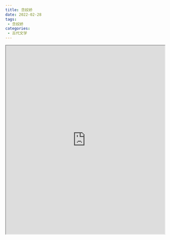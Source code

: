 ```yaml
---
title: 念奴娇
date: 2022-02-28
tags:
 - 念奴娇
categories:
 - 古代文学
---
```




<iframe src="https://study-doc.yourtools.icu/pdf/web/viewer.html?file=https://vkceyugu.cdn.bspapp.com/VKCEYUGU-e9075d72-0451-48df-afe1-d46932ae4554/f453f75b-0328-4db6-9cfe-c4187aacda2a.pdf" width="100%" height="600px"></iframe>
